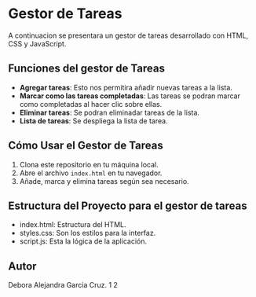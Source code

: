 # Gestor de Tareas

A continuacion se presentara un gestor de tareas desarrollado con HTML, CSS y JavaScript.

## Funciones del gestor de Tareas

- **Agregar tareas**: Esto nos permitira añadir nuevas tareas a la lista.
- **Marcar como las tareas completadas**: Las tareas se podran marcar como completadas al hacer clic sobre ellas.
- **Eliminar tareas**: Se podran eliminadar tareas de la lista.
- **Lista de tareas**: Se despliega la lista de tarea.

## Cómo Usar el Gestor de Tareas

1. Clona este repositorio en tu máquina local.
2. Abre el archivo `index.html` en tu navegador.
3. Añade, marca y elimina tareas según sea necesario.

## Estructura del Proyecto para el gestor de tareas

- index.html: Estructura del HTML.
- styles.css: Son los estilos para la interfaz.
- script.js: Esta la lógica de la aplicación.

## Autor

Debora Alejandra Garcia Cruz. 
1
2 

